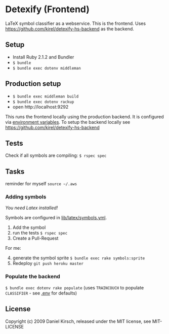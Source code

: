 # Detexify (Frontend)

LaTeX symbol classifier as a webservice. This is the frontend. Uses https://github.com/kirel/detexify-hs-backend as the backend.

## Setup

- Install Ruby 2.1.2 and Bundler
- `$ bundle`
- `$ bundle exec dotenv middleman`

## Production setup

- `$ bundle exec middleman build`
- `$ bundle exec dotenv rackup`
- open http://localhost:9292

This runs the frontend locally using the production backend. It is configured via [environment variables](.env). To setup the backend locally see https://github.com/kirel/detexify-hs-backend

## Tests

Check if all symbols are compiling: `$ rspec spec`

## Tasks

reminder for myself `source ~/.aws`

### Adding symbols

_You need Latex installed!_

Symbols are configured in [lib/latex/symbols.yml](lib/latex/symbols.yaml).

1. Add the symbol
2. run the tests `$ rspec spec`
3. Create a Pull-Request

For me:

4. generate the symbol sprite `$ bundle exec rake symbols:sprite`
6. Redeploy `git push heroku master`

### Populate the backend

`$ bundle exec dotenv rake populate` (uses `TRAINCOUCH` to populate `CLASSIFIER` - see [.env](.env) for defaults)

## License

Copyright (c) 2009 Daniel Kirsch, released under the MIT license, see MIT-LICENSE
